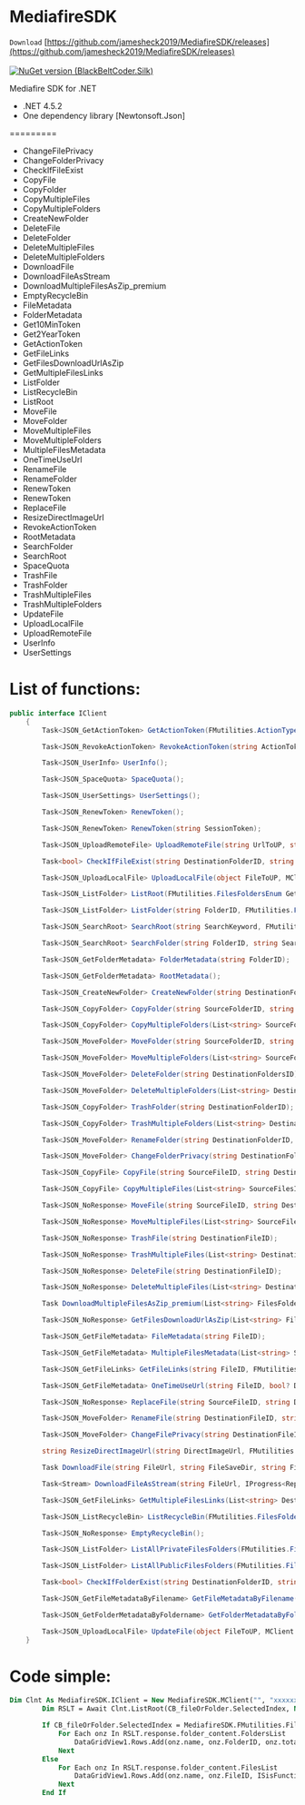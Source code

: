 # MediafireSDK
`Download`
[https://github.com/jamesheck2019/MediafireSDK/releases](https://github.com/jamesheck2019/MediafireSDK/releases)<br>
<br>
[![NuGet version (BlackBeltCoder.Silk)](https://img.shields.io/nuget/v/DeQmaTech.MediafireSDK.svg?style=plastic)](https://www.nuget.org/packages/DeQmaTech.MediafireSDK/)

Mediafire SDK for .NET
<ul>
	<li>.NET 4.5.2</li>
	<li>One dependency library [Newtonsoft.Json]</li>
</ul>
=========
<ul>
	<li>ChangeFilePrivacy</li>
	<li>ChangeFolderPrivacy</li>
	<li>CheckIfFileExist</li>
	<li>CopyFile</li>
	<li>CopyFolder</li>
	<li>CopyMultipleFiles</li>
	<li>CopyMultipleFolders</li>
	<li>CreateNewFolder</li>
	<li>DeleteFile</li>
	<li>DeleteFolder</li>
	<li>DeleteMultipleFiles</li>
	<li>DeleteMultipleFolders</li>
	<li>DownloadFile</li>
	<li>DownloadFileAsStream</li>
	<li>DownloadMultipleFilesAsZip_premium</li>
	<li>EmptyRecycleBin</li>
	<li>FileMetadata</li>
	<li>FolderMetadata</li>
	<li>Get10MinToken</li>
	<li>Get2YearToken</li>
	<li>GetActionToken</li>
	<li>GetFileLinks</li>
	<li>GetFilesDownloadUrlAsZip</li>
	<li>GetMultipleFilesLinks</li>
	<li>ListFolder</li>
	<li>ListRecycleBin</li>
	<li>ListRoot</li>
	<li>MoveFile</li>
	<li>MoveFolder</li>
	<li>MoveMultipleFiles</li>
	<li>MoveMultipleFolders</li>
	<li>MultipleFilesMetadata</li>
	<li>OneTimeUseUrl</li>
	<li>RenameFile</li>
	<li>RenameFolder</li>
	<li>RenewToken</li>
	<li>RenewToken</li>
	<li>ReplaceFile</li>
	<li>ResizeDirectImageUrl</li>
	<li>RevokeActionToken</li>
	<li>RootMetadata</li>
	<li>SearchFolder</li>
	<li>SearchRoot</li>
	<li>SpaceQuota</li>
	<li>TrashFile</li>
	<li>TrashFolder</li>
	<li>TrashMultipleFiles</li>
	<li>TrashMultipleFolders</li>
	<li>UpdateFile</li>
	<li>UploadLocalFile</li>
	<li>UploadRemoteFile</li>
	<li>UserInfo</li>
	<li>UserSettings</li>
</ul>


# List of functions:
```csharp
public interface IClient
	{
		Task<JSON_GetActionToken> GetActionToken(FMutilities.ActionTypeEnum ActionType);

		Task<JSON_RevokeActionToken> RevokeActionToken(string ActionToken);

		Task<JSON_UserInfo> UserInfo();

		Task<JSON_SpaceQuota> SpaceQuota();

		Task<JSON_UserSettings> UserSettings();

		Task<JSON_RenewToken> RenewToken();

		Task<JSON_RenewToken> RenewToken(string SessionToken);

		Task<JSON_UploadRemoteFile> UploadRemoteFile(string UrlToUP, string DestinationFolderID, string Filename = null);

		Task<bool> CheckIfFileExist(string DestinationFolderID, string Filename);

		Task<JSON_UploadLocalFile> UploadLocalFile(object FileToUP, MClient.UploadTypes TheUpType, string DestinationFolderID, string Filename = null, MClient.IfAlreadyExist WhatIfFileAlreadyExists = MClient.IfAlreadyExist.keep, IProgress<ReportStatus> ReportCls = null, ProxyConfig _proxi = null, CancellationToken token = default(CancellationToken));

		Task<JSON_ListFolder> ListRoot(FMutilities.FilesFoldersEnum GetFilesorFolders, FMutilities.FilesFilterEnum? FilesFilter = null, FMutilities.FoldersFilterEnum? FoldersFilter = null, FMutilities.FilesOrderByEnum? FilesOrderBy = null, FMutilities.FoldersOrderByEnum? FoldersOrderBy = null, FMutilities.SortEnum? Sort = null, int Limit = 1000, int Offset = 1);

		Task<JSON_ListFolder> ListFolder(string FolderID, FMutilities.FilesFoldersEnum GetFilesorFolders, FMutilities.FilesFilterEnum? FilesFilter = null, FMutilities.FoldersFilterEnum? FoldersFilter = null, FMutilities.FilesOrderByEnum? FilesOrderBy = null, FMutilities.FoldersOrderByEnum? FoldersOrderBy = null, FMutilities.SortEnum? Sort = null, int Limit = 1000, int Offset = 1);

		Task<JSON_SearchRoot> SearchRoot(string SearchKeyword, FMutilities.FilesFilterEnum? Filter = null, FMutilities.SortEnum? Sort = null, int Limit = 1000, int Offset = 1);

		Task<JSON_SearchRoot> SearchFolder(string FolderID, string SearchKeyword, FMutilities.FilesFilterEnum? Filter = null, bool IncludeTrash = false, FMutilities.SortEnum? Sort = null, int Limit = 1000, int Offset = 1);

		Task<JSON_GetFolderMetadata> FolderMetadata(string FolderID);

		Task<JSON_GetFolderMetadata> RootMetadata();

		Task<JSON_CreateNewFolder> CreateNewFolder(string DestinationFolderID, string FolderName, bool AutoRename);

		Task<JSON_CopyFolder> CopyFolder(string SourceFolderID, string DestinationFolderID);

		Task<JSON_CopyFolder> CopyMultipleFolders(List<string> SourceFoldersIDs, string DestinationFolderID);

		Task<JSON_MoveFolder> MoveFolder(string SourceFolderID, string DestinationFolderID);

		Task<JSON_MoveFolder> MoveMultipleFolders(List<string> SourceFoldersIDs, string DestinationFolderID);

		Task<JSON_MoveFolder> DeleteFolder(string DestinationFoldersID);

		Task<JSON_MoveFolder> DeleteMultipleFolders(List<string> DestinationFoldersIDs);

		Task<JSON_CopyFolder> TrashFolder(string DestinationFolderID);

		Task<JSON_CopyFolder> TrashMultipleFolders(List<string> DestinationFoldersIDs);

		Task<JSON_MoveFolder> RenameFolder(string DestinationFolderID, string RenameTo);

		Task<JSON_MoveFolder> ChangeFolderPrivacy(string DestinationFolderID, FMutilities.PrivacyEnum Privacy);

		Task<JSON_CopyFile> CopyFile(string SourceFileID, string DestinationFolderID);

		Task<JSON_CopyFile> CopyMultipleFiles(List<string> SourceFilesIDs, string DestinationFolderID);

		Task<JSON_NoResponse> MoveFile(string SourceFileID, string DestinationFolderID);

		Task<JSON_NoResponse> MoveMultipleFiles(List<string> SourceFilesIDs, string DestinationFolderID);

		Task<JSON_NoResponse> TrashFile(string DestinationFileID);

		Task<JSON_NoResponse> TrashMultipleFiles(List<string> DestinationFilesIDs);

		Task<JSON_NoResponse> DeleteFile(string DestinationFileID);

		Task<JSON_NoResponse> DeleteMultipleFiles(List<string> DestinationFilesIDs);

		Task DownloadMultipleFilesAsZip_premium(List<string> FilesFoldersIDs, string FileSaveDir, string FileName, IProgress<ReportStatus> ReportCls = null, ProxyConfig _proxi = null, int TimeOut = 60, CancellationToken token = default(CancellationToken));

		Task<JSON_NoResponse> GetFilesDownloadUrlAsZip(List<string> FilesFoldersIDs);

		Task<JSON_GetFileMetadata> FileMetadata(string FileID);

		Task<JSON_GetFileMetadata> MultipleFilesMetadata(List<string> SourceFilesIDs);

		Task<JSON_GetFileLinks> GetFileLinks(string FileID, FMutilities.LinkTypeEnum? LinkToGet = null);

		Task<JSON_GetFileMetadata> OneTimeUseUrl(string FileID, bool? DestroyAfterUse = null, string UrlValidFor_InMin = null);

		Task<JSON_NoResponse> ReplaceFile(string SourceFileID, string DestinationFolderID);

		Task<JSON_MoveFolder> RenameFile(string DestinationFileID, string RenameTo);

		Task<JSON_MoveFolder> ChangeFilePrivacy(string DestinationFileID, FMutilities.PrivacyEnum Privacy);

		string ResizeDirectImageUrl(string DirectImageUrl, FMutilities.ImageResizeEnum ImageResize);

		Task DownloadFile(string FileUrl, string FileSaveDir, string FileName, IProgress<ReportStatus> ReportCls = null, ProxyConfig _proxi = null, int TimeOut = 60, CancellationToken token = default(CancellationToken));

		Task<Stream> DownloadFileAsStream(string FileUrl, IProgress<ReportStatus> ReportCls = null, ProxyConfig _proxi = null, int TimeOut = 60, CancellationToken token = default(CancellationToken));

		Task<JSON_GetFileLinks> GetMultipleFilesLinks(List<string> DestinationFilesIDs, FMutilities.LinkTypeEnum? LinkToGet = null);

		Task<JSON_ListRecycleBin> ListRecycleBin(FMutilities.FilesFoldersEnum GetFilesorFolders, bool GetCountersOnly = false, int Offset = 1);

		Task<JSON_NoResponse> EmptyRecycleBin();

		Task<JSON_ListFolder> ListAllPrivateFilesFolders(FMutilities.FilesFoldersEnum GetFilesorFolders, string FolderID = null, FMutilities.FilesOrderByEnum? OrderBy = null, FMutilities.SortEnum? Sort = null, int Limit = 1000, int Offset = 1);

		Task<JSON_ListFolder> ListAllPublicFilesFolders(FMutilities.FilesFoldersEnum GetFilesorFolders, string FolderID = null, FMutilities.FilesOrderByEnum? OrderBy = null, FMutilities.SortEnum? Sort = null, int Limit = 1000, int Offset = 1);

		Task<bool> CheckIfFolderExist(string DestinationFolderID, string Foldername);

		Task<JSON_GetFileMetadataByFilename> GetFileMetadataByFilename(string DestinationFolderID, string Filename, bool Recursive);

		Task<JSON_GetFolderMetadataByFoldername> GetFolderMetadataByFoldername(string DestinationFolderID, string Foldername, bool Recursive);

		Task<JSON_UploadLocalFile> UpdateFile(object FileToUP, MClient.UploadTypes TheUpType, string DestinationFileID, string Filename = null, IProgress<ReportStatus> ReportCls = null, ProxyConfig _proxi = null, CancellationToken token = default(CancellationToken));
	}
```

# Code simple:
```vb
Dim Clnt As MediafireSDK.IClient = New MediafireSDK.MClient("", "xxxxxxxxxxxx", "xxxxxxxxxxx")
        Dim RSLT = Await Clnt.ListRoot(CB_fileOrFolder.SelectedIndex, Nothing, MediafireSDK.FMutilities.FoldersFilterEnum.public, Nothing, MediafireSDK.FMutilities.FoldersOrderByEnum.name, MediafireSDK.FMutilities.SortEnum.asc, 500, 1)

        If CB_fileOrFolder.SelectedIndex = MediafireSDK.FMutilities.FilesFoldersEnum.folders Then
            For Each onz In RSLT.response.folder_content.FoldersList
                DataGridView1.Rows.Add(onz.name, onz.FolderID, onz.total_files, onz.total_folders, onz.total_size, onz.folder_count, onz.file_count)
            Next
        Else
            For Each onz In RSLT.response.folder_content.FilesList
                DataGridView1.Rows.Add(onz.name, onz.FileID, ISisFunctions.Bytes_To_KbMbGb.SetBytes(onz.size), onz.filetype, onz.mimetype, onz.ImgUrl, onz.links.normal_download)
            Next
        End If
```
